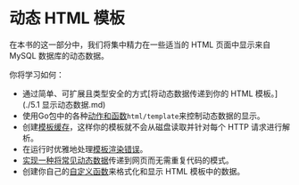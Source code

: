 # 动态 HTML 模板

在本书的这一部分中，我们将集中精力在一些适当的 HTML 页面中显示来自 MySQL 数据库的动态数据。

你将学习如何：

- 通过简单、可扩展且类型安全的方式[将动态数据传递到你的 HTML 模板。](./5.1 显示动态数据.md)
- 使用Go包中的各种[动作和函数](05.02-template-actions-and-functions.html)`html/template`来控制动态数据的显示。
- 创建[模板缓存](05.03-caching-templates.html)，这样你的模板就不会从磁盘读取并针对每个 HTTP 请求进行解析。
- 在运行时优雅地处理[模板渲染错误](05.04-catching-runtime-errors.html)。
- [实现一种将常见动态数据](05.05-common-dynamic-data.html)传递到网页而无需重复代码的模式。
- 创建你自己的[自定义函数](05.06-custom-template-functions.html)来格式化和显示 HTML 模板中的数据。

